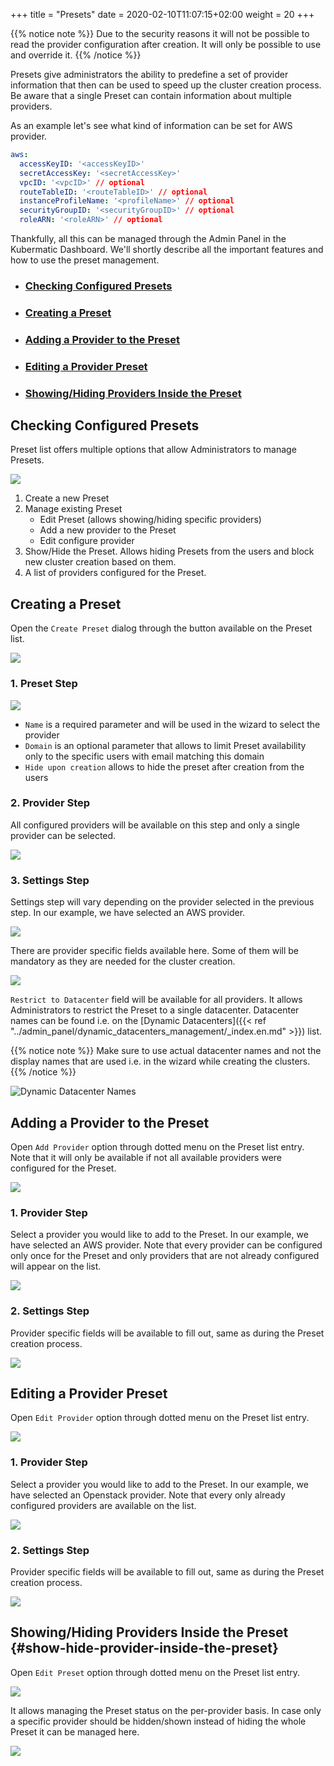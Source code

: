+++
title = "Presets"
date = 2020-02-10T11:07:15+02:00
weight = 20
+++

{{% notice note %}}
Due to the security reasons it will not be possible to read the provider configuration after creation. It will
only be possible to use and override it.
{{% /notice %}}

Presets give administrators the ability to predefine a set of provider information that then can be used to speed up
the cluster creation process. Be aware that a single Preset can contain information about multiple providers.

As an example let's see what kind of information can be set for AWS provider.
```yaml
aws:
  accessKeyID: '<accessKeyID>'
  secretAccessKey: '<secretAccessKey>'
  vpcID: '<vpcID>' // optional
  routeTableID: '<routeTableID>' // optional
  instanceProfileName: '<profileName>' // optional
  securityGroupID: '<securityGroupID>' // optional
  roleARN: '<roleARN>' // optional
```

Thankfully, all this can be managed through the Admin Panel in the Kubermatic Dashboard. We'll shortly describe all the important
features and how to use the preset management.

- ### [Checking Configured Presets](#checking-configured-presets)
- ### [Creating a Preset](#creating-a-preset)
- ### [Adding a Provider to the Preset](#adding-a-provider-to-the-preset)
- ### [Editing a Provider Preset](#editing-a-provider-preset)
- ### [Showing/Hiding Providers Inside the Preset](#show-hide-provider-inside-the-preset)

## Checking Configured Presets

Preset list offers multiple options that allow Administrators to manage Presets.

![](/img/kubermatic/master/ui/preset_management.png?height=300px&classes=shadow)

1. Create a new Preset
1. Manage existing Preset
    - Edit Preset (allows showing/hiding specific providers)
    - Add a new provider to the Preset
    - Edit configure provider
1. Show/Hide the Preset. Allows hiding Presets from the users and block new cluster creation based on them.
1. A list of providers configured for the Preset.


## Creating a Preset

Open the `Create Preset` dialog through the button available on the Preset list.

![](/img/kubermatic/master/ui/create_preset.png?height=300px&classes=shadow)

### 1. Preset Step

![](/img/kubermatic/master/ui/create_preset_first_step.png?height=500px&classes=shadow)

- `Name` is a required parameter and will be used in the wizard to select the provider
- `Domain` is an optional parameter that allows to limit Preset availability only to the specific users with email matching this domain
- `Hide upon creation` allows to hide the preset after creation from the users

### 2. Provider Step

All configured providers will be available on this step and only a single provider can be selected.

![](/img/kubermatic/master/ui/create_preset_second_step.png?height=500px&classes=shadow)

### 3. Settings Step

Settings step will vary depending on the provider selected in the previous step. In our example, we have selected
an AWS provider.

![](/img/kubermatic/master/ui/create_preset_third_step.png?height=500px&classes=shadow)

There are provider specific fields available here. Some of them will be mandatory as they are needed for the cluster
creation.

![](/img/kubermatic/master/ui/create_preset_third_step_dc.png?height=200px&classes=shadow)

`Restrict to Datacenter` field will be available for all providers. It allows Administrators to
restrict the Preset to a single datacenter. Datacenter names can be found i.e. on the [Dynamic Datacenters]({{< ref "../admin_panel/dynamic_datacenters_management/_index.en.md" >}}) list.

{{% notice note %}}
Make sure to use actual datacenter names and not the display names that are used i.e. in the wizard while creating the clusters.
{{% /notice %}}

![](/img/kubermatic/master/ui/datacenter_names.png?height=300px&classes=shadow "Dynamic Datacenter Names")

## Adding a Provider to the Preset

Open `Add Provider` option through dotted menu on the Preset list entry. Note that it will only be available if not all
available providers were configured for the Preset.

![](/img/kubermatic/master/ui/add_provider.png?height=300px&classes=shadow)

### 1. Provider Step

Select a provider you would like to add to the Preset. In our example, we have selected an AWS provider. Note that every
provider can be configured only once for the Preset and only providers that are not already configured will appear on the list.

![](/img/kubermatic/master/ui/add_provider_first_step.png?height=500px&classes=shadow)

### 2. Settings Step

Provider specific fields will be available to fill out, same as during the Preset creation process.

![](/img/kubermatic/master/ui/add_provider_second_step.png?height=500px&classes=shadow)

## Editing a Provider Preset

Open `Edit Provider` option through dotted menu on the Preset list entry.

![](/img/kubermatic/master/ui/edit_provider.png?height=250px&classes=shadow)

### 1. Provider Step

Select a provider you would like to add to the Preset. In our example, we have selected an Openstack provider. Note that every
only already configured providers are available on the list.

![](/img/kubermatic/master/ui/edit_provider_first_step.png?height=350px&classes=shadow)

### 2. Settings Step

Provider specific fields will be available to fill out, same as during the Preset creation process.

![](/img/kubermatic/master/ui/edit_provider_second_step.png?height=500px&classes=shadow)

## Showing/Hiding Providers Inside the Preset {#show-hide-provider-inside-the-preset}

Open `Edit Preset` option through dotted menu on the Preset list entry.

![](/img/kubermatic/master/ui/edit_preset.png?height=250px&classes=shadow)

It allows managing the Preset status on the per-provider basis. In case only a specific provider should
be hidden/shown instead of hiding the whole Preset it can be managed here.

![](/img/kubermatic/master/ui/edit_preset_dialog.png?height=400px&classes=shadow)
